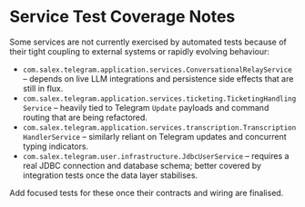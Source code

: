 # Service Test Coverage Notes

Some services are not currently exercised by automated tests because of their tight coupling to external systems or rapidly evolving behaviour:

- `com.salex.telegram.application.services.ConversationalRelayService` – depends on live LLM integrations and persistence side effects that are still in flux.
- `com.salex.telegram.application.services.ticketing.TicketingHandlingService` – heavily tied to Telegram `Update` payloads and command routing that are being refactored.
- `com.salex.telegram.application.services.transcription.TranscriptionHandlerService` – similarly reliant on Telegram updates and concurrent typing indicators.
- `com.salex.telegram.user.infrastructure.JdbcUserService` – requires a real JDBC connection and database schema; better covered by integration tests once the data layer stabilises.

Add focused tests for these once their contracts and wiring are finalised.
